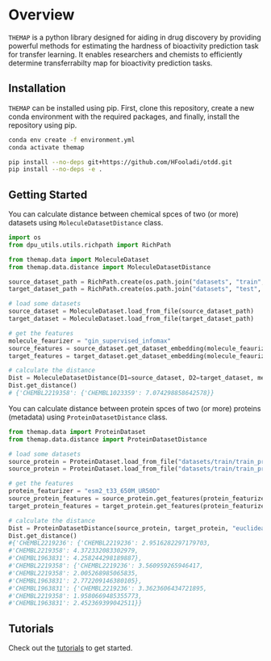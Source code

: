 # Overview

`THEMAP` is a python library designed for aiding in drug discovery by providing powerful methods for estimating the hardness of bioactivity prediction task for transfer learning. It enables researchers and chemists to efficiently determine transferrabilty map for bioactivity prediction tasks. 


## Installation
`THEMAP` can be installed using pip. First, clone this repository, create a new conda environment with the required packages, and finally, install the repository using pip.

```bash
conda env create -f environment.yml
conda activate themap

pip install --no-deps git+https://github.com/HFooladi/otdd.git  
pip install --no-deps -e .
```

## Getting Started

You can calculate distance between chemical spces of two (or more) datasets using `MoleculeDatasetDistance` class.

```python
import os
from dpu_utils.utils.richpath import RichPath

from themap.data import MoleculeDataset
from themap.data.distance import MoleculeDatasetDistance

source_dataset_path = RichPath.create(os.path.join("datasets", "train", "CHEMBL1023359.jsonl.gz"))
target_dataset_path = RichPath.create(os.path.join("datasets", "test", "CHEMBL2219358.jsonl.gz"))

# load some datasets
source_dataset = MoleculeDataset.load_from_file(source_dataset_path)
target_dataset = MoleculeDataset.load_from_file(target_dataset_path)

# get the features
molecule_feaurizer = "gin_supervised_infomax"
source_features = source_dataset.get_dataset_embedding(molecule_feaurizer)
target_features = target_dataset.get_dataset_embedding(molecule_feaurizer)

# calculate the distance
Dist = MoleculeDatasetDistance(D1=source_dataset, D2=target_dataset, method="otdd")
Dist.get_distance()
# {'CHEMBL2219358': {'CHEMBL1023359': 7.074298858642578}}
```

You can calculate distance between protein spces of two (or more) proteins (metadata) using `ProteinDatasetDistance` class.
    
```python
from themap.data import ProteinDataset
from themap.data.distance import ProteinDatasetDistance

# load some datasets
source_protein = ProteinDataset.load_from_file("datasets/train/train_proteins.fasta")
source_protein = ProteinDataset.load_from_file("datasets/train/train_proteins.fasta")

# get the features
protein_featurizer = "esm2_t33_650M_UR50D"
source_protein_features = source_protein.get_features(protein_featurizer)
target_protein_features = target_protein.get_features(protein_featurizer)

# calculate the distance
Dist = ProteinDatasetDistance(source_protein, target_protein, "euclidean")
Dist.get_distance()
#{'CHEMBL2219236': {'CHEMBL2219236': 2.9516282297179703,
#'CHEMBL2219358': 4.372332083302979,
#'CHEMBL1963831': 4.258244298189887},
#'CHEMBL2219358': {'CHEMBL2219236': 3.560959265946417,
#'CHEMBL2219358': 2.005268985065835,
#'CHEMBL1963831': 2.772209146380105},
#'CHEMBL1963831': {'CHEMBL2219236': 3.3623606434721895,
#'CHEMBL2219358': 1.9580669485355773,
#'CHEMBL1963831': 2.452369399042511}}
```


## Tutorials

Check out the [tutorials](tutorials/Basics.ipynb) to get started.